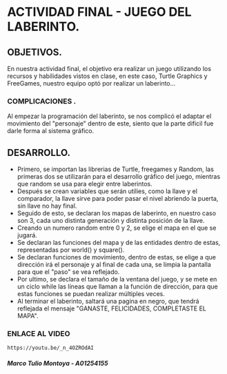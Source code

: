 # ACTIVIDAD FINAL - JUEGO DEL LABERINTO.

## OBJETIVOS.
En nuestra actividad final, el objetivo era realizar un juego utilizando los recursos y habilidades vistos en clase, en este caso, Turtle Graphics y FreeGames, nuestro equipo optó por realizar un laberinto...
### COMPLICACIONES .
Al empezar la programación del laberinto, se nos complicó el adaptar el movimiento del "personaje" dentro de este, siento que la parte dificil fue darle forma al sistema gráfico.
## DESARROLLO.
* Primero, se importan las librerias de Turtle, freegames y Random, las primeras dos se utilizarán para el desarrollo gráfico del juego, mientras que random se usa para elegir entre laberintos.
* Después se crean variables que serán utilies, como la llave y el comparador, la llave sirve para poder pasar el nivel abriendo la puerta, sin llave no hay final.
* Seguido de esto, se declaran los mapas de laberinto, en nuestro caso son 3, cada uno distinta generación y distinta posición de la llave.
* Creando un numero random entre 0 y 2, se elige el mapa en el que se jugará.
* Se declaran las funciones del mapa y de las entidades dentro de estas, representadas por world() y square().
* Se declaran funciones de movimiento, dentro de estas, se elige a que dirección irá el personaje y al final de cada una, se limpia la pantalla para que el "paso" se vea reflejado.
* Por ultimo, se declara el tamaño de la ventana del juego, y se mete en un ciclo while las líneas que llaman a la función de dirección, para que estas funciones se puedan realizar múltiples veces.
* Al terminar el laberinto, saltará una pagina en negro, que tendrá reflejada el mensaje "GANASTE, FELICIDADES, COMPLETASTE EL MAPA".

### ENLACE AL VIDEO
	https://youtu.be/_n_4OZROdAI

##### Marco Tulio Montoya - A01254155
